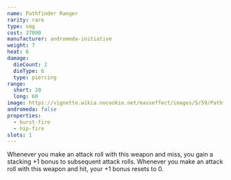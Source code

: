 ```yaml
---
name: Pathfinder Ranger
rarity: rare
type: smg
cost: 37000
manufacturer: andromeda-initiative
weight: 7
heat: 6
damage:
  dieCount: 2
  dieType: 6
  type: piercing
range:
  short: 20
  long: 60
image: https://vignette.wikia.nocookie.net/masseffect/images/5/59/Pathfinder-Ranger.png/revision/latest?cb=20180223205449
andromeda: false
properties:
  - burst-fire
  - hip-fire
slots: 1
---
```

Whenever you make an attack roll with this weapon and miss, you gain a stacking +1 bonus to 
subsequent attack rolls. Whenever you make an attack roll with this weapon and hit, your +1 bonus 
resets to 0.